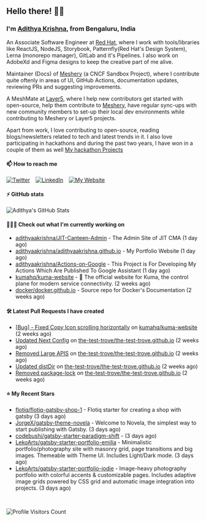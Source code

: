 ## Hello there! 👋🏻
  
### I'm [Adithya Krishna](https://adithyaakrishna.github.io/), from <b>Bengaluru, India</b></br>

An Associate Software Engineer at [Red Hat](https://www.redhat.com), where I work with tools/libraries like ReactJS, NodeJS, Storybook, Patternfly(Red Hat's Design System), Lerna (monorepo manager), GitLab and it's Pipelines. I also work on AdobeXd and Figma designs to keep the creative part of me alive.

Maintainer (Docs) of [Meshery](https://github.com/meshery) (a CNCF Sandbox Project), where I contribute quite oftenly in areas of UI, GitHub Actions, documentation updates, reviewing PRs and suggesting improvements.

A MeshMate at [Layer5](https://layer5.io), where I help new contributors get started with open-source, help them contribute to [Meshery](https://github.com/meshery), have regular sync-ups with new community members to set-up their local dev environments while contributing to Meshery or Layer5 projects.

Apart from work, I love contributing to open-source, reading blogs/newsletters related to tech and latest trends in it. I also love participating in hackathons and during the past two years, I have won in a couple of them as well [My hackathon Projects](http://bit.ly/adikris-hackathons)

#### 📫 How to reach me

[![Twitter](https://img.shields.io/badge/-@adii_kris-%231DA1F2?style=for-the-badge&logo=twitter&logoColor=ffffff)](https://twitter.com/adii_kris) &ensp;
[![LinkedIn](https://img.shields.io/badge/-Adithya%20Krishna-%230A67C3?style=for-the-badge&logo=linkedin&logoColor=ffffff)](https://www.linkedin.com/in/adiiikris/) &ensp;
[![My Website](https://img.shields.io/badge/-My%20Website-%230A67C3?style=for-the-badge)](https://adithyaakrishna.github.io/)

#### ⚡️ GitHub stats

![Adithya's GitHub Stats](https://github-readme-stats.vercel.app/api?username=adithyaakrishna&show_icons=true&hide_border=true&title_color=fff&icon_color=79ff97&text_color=9f9f9f&bg_color=151515)



#### 🧑🏻‍💻 Check out what I'm currently working on

- [adithyaakrishna/JIT-Canteen-Admin](https://github.com/adithyaakrishna/JIT-Canteen-Admin) - The Admin Site of JIT CMA (1 day ago)
- [adithyaakrishna/adithyaakrishna.github.io](https://github.com/adithyaakrishna/adithyaakrishna.github.io) - My Portfolio Website (1 day ago)
- [adithyaakrishna/Actions-on-Google](https://github.com/adithyaakrishna/Actions-on-Google) - This Project is For Developing My Actions Which Are Published To Google Assistant (1 day ago)
- [kumahq/kuma-website](https://github.com/kumahq/kuma-website) - 🐻 The official website for Kuma, the control plane for modern service connectivity. (2 weeks ago)
- [docker/docker.github.io](https://github.com/docker/docker.github.io) - Source repo for Docker&#39;s Documentation (2 weeks ago)

#### 🛠 Latest Pull Requests I have created

- [[Bug] - Fixed Copy Icon scrolling horizontally](https://github.com/kumahq/kuma-website/pull/981) on [kumahq/kuma-website](https://github.com/kumahq/kuma-website) (2 weeks ago)
- [Updated Next Config](https://github.com/the-test-trove/the-test-trove.github.io/pull/31) on [the-test-trove/the-test-trove.github.io](https://github.com/the-test-trove/the-test-trove.github.io) (2 weeks ago)
- [Removed Large APIS](https://github.com/the-test-trove/the-test-trove.github.io/pull/30) on [the-test-trove/the-test-trove.github.io](https://github.com/the-test-trove/the-test-trove.github.io) (2 weeks ago)
- [Updated distDir](https://github.com/the-test-trove/the-test-trove.github.io/pull/29) on [the-test-trove/the-test-trove.github.io](https://github.com/the-test-trove/the-test-trove.github.io) (2 weeks ago)
- [Removed package-lock](https://github.com/the-test-trove/the-test-trove.github.io/pull/28) on [the-test-trove/the-test-trove.github.io](https://github.com/the-test-trove/the-test-trove.github.io) (2 weeks ago)

#### ⭐ My Recent Stars

- [flotiq/flotiq-gatsby-shop-1](https://github.com/flotiq/flotiq-gatsby-shop-1) - Flotiq starter for creating a shop with gatsby (3 days ago)
- [JorgeX/gatsby-theme-novela](https://github.com/JorgeX/gatsby-theme-novela) - Welcome to Novela, the simplest way to start publishing with Gatsby. (3 days ago)
- [codebushi/gatsby-starter-paradigm-shift](https://github.com/codebushi/gatsby-starter-paradigm-shift) -  (3 days ago)
- [LekoArts/gatsby-starter-portfolio-emilia](https://github.com/LekoArts/gatsby-starter-portfolio-emilia) - Minimalistic portfolio/photography site with masonry grid, page transitions and big images. Themeable with Theme UI. Includes Light/Dark mode. (3 days ago)
- [LekoArts/gatsby-starter-portfolio-jodie](https://github.com/LekoArts/gatsby-starter-portfolio-jodie) - Image-heavy photography portfolio with colorful accents &amp; customizable pages. Includes adaptive image grids powered by CSS grid and automatic image integration into projects. (3 days ago)

<br> 

![Profile Visitors Count](https://profile-counter.glitch.me/adithyaakrishna/count.svg)